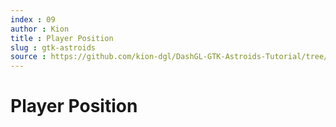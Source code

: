 ```yaml
---
index : 09
author : Kion
title : Player Position
slug : gtk-astroids
source : https://github.com/kion-dgl/DashGL-GTK-Astroids-Tutorial/tree/master/09_Player_Position
---
```

# Player Position
